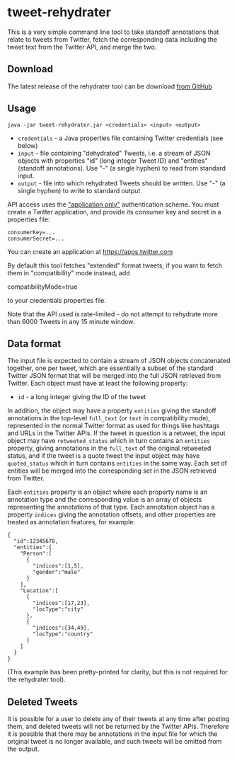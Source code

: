 # tweet-rehydrater

This is a very simple command line tool to take standoff annotations that relate to tweets from Twitter, fetch the corresponding data including the tweet text from the Twitter API, and merge the two.

## Download

The latest release of the rehydrater tool can be download [from GitHub][1]

## Usage

    java -jar tweet-rehydrater.jar <credentials> <input> <output>

  - `credentials` - a Java properties file containing Twitter credentials (see below)
  - `input` - file containing "dehydrated" Tweets, i.e. a stream of JSON objects with properties "id" (long integer Tweet ID) and "entities" (standoff annotations).  Use "-" (a single hyphen) to read from standard input.
  - `output` - file into which rehydrated Tweets should be written.  Use "-" (a single hyphen) to write to standard output

API access uses the ["application only"][2] authentication scheme.  You must create a Twitter application, and provide its consumer key and secret in a properties file:

    consumerKey=...
    consumerSecret=...

You can create an application at https://apps.twitter.com

By default this tool fetches "extended" format tweets, if you want to fetch them in "compatibility" mode instead, add

  compatibilityMode=true

to your credentials properties file.

Note that the API used is rate-limited - do not attempt to rehydrate more than 6000 Tweets in any 15 minute window.

## Data format

The input file is expected to contain a stream of JSON objects concatenated together, one per tweet, which are essentially a subset of the standard Twitter JSON format that will be merged into the full JSON retrieved from Twitter.  Each object must have at least the following property:

 - `id` - a long integer giving the ID of the tweet

In addition, the object may have a property `entities` giving the standoff annotations in the top-level `full_text` (or `text` in compatibility mode), represented in the normal Twitter format as used for things like hashtags and URLs in the Twitter APIs.  If the tweet in question is a retweet, the input object may have `retweeted_status` which in turn contains an `entities` property, giving annotations in the `full_text` of the original retweeted status, and if the tweet is a quote tweet the input object may have `quoted_status` which in turn contains `entities` in the same way.  Each set of entities will be merged into the corresponding set in the JSON retrieved from Twitter.

Each `entities` property is an object where each property name is an annotation type and the corresponding value is an array of objects representing the annotations of that type.  Each annotation object has a property `indices` giving the annotation offsets, and other properties are treated as annotation features, for example:

    {
      "id":12345678,
      "entities":{
        "Person":[
          {
            "indices":[1,5],
            "gender":"male"
          }
        ],
        "Location":[
          {
            "indices":[17,23],
            "locType":"city"
          },
          {
            "indices":[34,49],
            "locType":"country"
          }
        ]
      }
    }

(This example has been pretty-printed for clarity, but this is not required for the rehydrater tool).

## Deleted Tweets

It is possible for a user to delete any of their tweets at any time after posting them, and deleted tweets will not be returned by the Twitter APIs.  Therefore it is possible that there may be annotations in the input file for which the original tweet is no longer available, and such tweets will be omitted from the output.


 [1]: https://github.com/GateNLP/tweet-rehydrater/releases/latest
 [2]: https://dev.twitter.com/oauth/application-only
